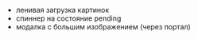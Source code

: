 - ленивая загрузка картинок
- спиннер на состояние pending
- модалка с большим изображением (через портал)

